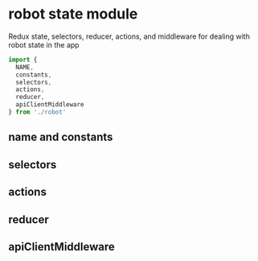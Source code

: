 # robot state module

Redux state, selectors, reducer, actions, and middleware for dealing with robot state in the app

``` js
import {
  NAME,
  constants,
  selectors,
  actions,
  reducer,
  apiClientMiddleware
} from './robot'
```

## name and constants

## selectors

## actions

## reducer

## apiClientMiddleware

